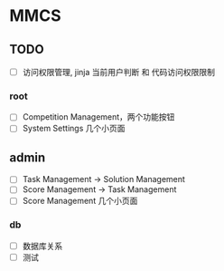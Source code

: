 # MMCS

## TODO

-   [ ] 访问权限管理, jinja 当前用户判断 和 代码访问权限限制

### root

-   [ ] Competition Management，两个功能按钮
-   [ ] System Settings 几个小页面

## admin

-   [ ] Task Management -> Solution Management
-   [ ] Score Management -> Task Management
-   [ ] Score Management 几个小页面

### db

-   [ ] 数据库关系
-   [ ] 测试
